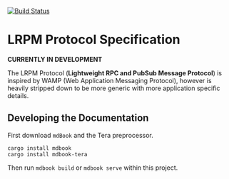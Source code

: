 [![Build Status](https://travis-ci.org/lrpm-proto/spec.svg)](https://travis-ci.org/lrpm-proto/spec)

# LRPM Protocol Specification

**CURRENTLY IN DEVELOPMENT**

The LRPM Protocol (**Lightweight RPC and PubSub Message Protocol**) is inspired by WAMP (Web Application Messaging Protocol),
however is heavily stripped down to be more generic with more application 
specific details.


## Developing the Documentation

First download `mdBook` and the Tera preprocessor.

```text
cargo install mdbook
cargo install mdbook-tera
```

Then run `mdbook build` or `mdbook serve` within this project.
